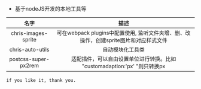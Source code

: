 + 基于nodeJS开发的本地工具等

|名字|描述|
|:---:|:----:|
|chris-images-sprite|可在webpack plugins中配置使用, 监听文件夹增、删、改操作，创建sprite图片和对应样式文件|
|chris-auto-utils|自动模块化工具类|
|postcss-super-px2rem|适配插件，可以自由设置单位进行转换。比如 "customadaption:'px' "则只转换px|


`if you like it, thank you.`

[^_^]:
    如果你喜欢，奖励作者一杯咖啡吧。~
    
[^_^]:
    <img align="left" width="135" height="auto" title="Please give me a cup of coffee" src="https://github.com/host166/chris-npm-scripts/blob/master/library/WechatIGM2.jpeg" />